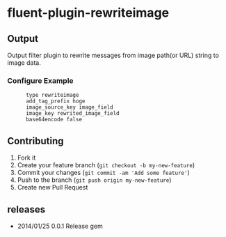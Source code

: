 # fluent-plugin-rewriteimage

## Output

Output filter plugin to rewrite messages from image path(or URL) string to image data.

### Configure Example

````
      type rewriteimage
      add_tag_prefix hoge
      image_source_key image_field
      image_key rewrited_image_field
      base64encode false
````

## Contributing

1. Fork it
2. Create your feature branch (`git checkout -b my-new-feature`)
3. Commit your changes (`git commit -am 'Add some feature'`)
4. Push to the branch (`git push origin my-new-feature`)
5. Create new Pull Request

## releases

- 2014/01/25 0.0.1 Release gem
